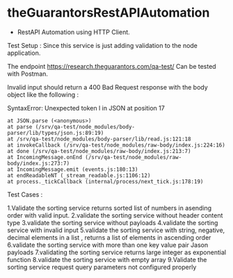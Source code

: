 # theGuarantorsRestAPIAutomation

- RestAPI Automation using HTTP Client. 

Test Setup :  Since this service is just adding validation to the node application.

The endpoint https://research.theguarantors.com/qa-test/ Can be tested with Postman. 

Invalid input should return a 400 Bad Request response with the body object like the following : 

SyntaxError: Unexpected token l in JSON at position 17

    at JSON.parse (<anonymous>)
    at parse (/srv/qa-test/node_modules/body-parser/lib/types/json.js:89:19)
    at /srv/qa-test/node_modules/body-parser/lib/read.js:121:18
    at invokeCallback (/srv/qa-test/node_modules/raw-body/index.js:224:16)
    at done (/srv/qa-test/node_modules/raw-body/index.js:213:7)
    at IncomingMessage.onEnd (/srv/qa-test/node_modules/raw-body/index.js:273:7)
    at IncomingMessage.emit (events.js:180:13)
    at endReadableNT (_stream_readable.js:1106:12)
    at process._tickCallback (internal/process/next_tick.js:178:19)
    
Test Cases :     

1.Validate the sorting service returns sorted list of numbers in asending order with valid input. 
2.validate the sorting service without header content type 
3.validate the sorting service without payloads
4.validate the sorting service with invalid input 
5.validate the sorting service with string, negative, decimal elements in a list , returns a list of elements in ascending order 
6.validate the sorting service with more than one key value pair Jason payloads 
7.validating the sorting service returns large integer as exponential function 
8.validate the sorting service with empty array 
9.Validate the sorting service request query parameters not configured properly 

  


 




